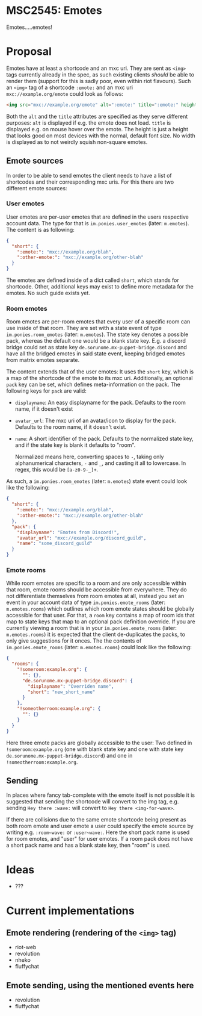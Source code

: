 # MSC2545: Emotes

Emotes.....emotes!

# Proposal
Emotes have at least a shortcode and an mxc uri. They are sent as `<img>` tags currently already in
the spec, as such existing clients *should* be able to render them (support for this is sadly poor,
even within riot flavours). Such an `<img>` tag of a shortcode `:emote:` and an mxc uri `mxc://example.org/emote`
could look as follows:

```html
<img src="mxc://example.org/emote" alt=":emote:" title=":emote:" height="32" />
```

Both the `alt` and the `title` attributes are specified as they serve different purposes: `alt` is
displayed if e.g. the emote does not load. `title` is displayed e.g. on mouse hover over the emote.
The height is just a height that looks good on most devices with the normal, default font size.
No width is displayed as to not weirdly squish non-square emotes.

## Emote sources
In order to be able to send emotes the client needs to have a list of shortcodes and their corresponding
mxc uris. For this there are two different emote sources:

### User emotes
User emotes are per-user emotes that are defined in the users respective account data. The type for that
is `im.ponies.user_emotes` (later: `m.emotes`). The content is as following:

```json
{
  "short": {
    ":emote:": "mxc://example.org/blah",
    ":other-emote:": "mxc://example.org/other-blah"
  }
}
```

The emotes are defined inside of a dict called `short`, which stands for shortcode. Other, additional
keys may exist to define more metadata for the emotes. No such guide exists yet.

### Room emotes
Room emotes are per-room emotes that every user of a specific room can use inside of that room. They
are set with a state event of type `im.ponies.room_emotes` (later: `m.emotes`). The state key denotes a possible
pack, whereas the default one would be a blank state key. E.g. a discord bridge could set as state key
`de.sorunome.mx-puppet-bridge.discord` and have all the bridged emotes in said state event, keeping
bridged emotes from matrix emotes separate.

The content extends that of the user emotes: It uses the `short` key, which is a map of the shortcode
of the emote to its mxc uri. Additionally, an optional `pack` key can be set, which defines meta-information
on the pack. The following keys for `pack` are valid:

 - `displayname`: An easy displayname for the pack. Defaults to the room name, if it doesn't exist
 - `avatar_url`: The mxc uri of an avatar/icon to display for the pack. Defaults to the room name,
   if it doesn't exist.
 - `name`: A short identifier of the pack. Defaults to the normalized state key, and if the state
   key is blank it defaults to "room".
   
   Normalized means here, converting spaces to `-`, taking only alphanumerical characters, `-` and `_`,
   and casting it all to lowercase. In regex, this would be `[a-z0-9-_]+`.

As such, a `im.ponies.room_emotes` (later: `m.emotes`) state event could look like the following:

```json
{
  "short": {
    ":emote:": "mxc://example.org/blah",
    ":other-emote:": "mxc://example.org/other-blah"
  },
  "pack": {
    "displayname": "Emotes from Discord!",
    "avatar_url": "mxc://example.org/discord_guild",
    "name": "some_discord_guild"
  }
}
```

### Emote rooms
While room emotes are specific to a room and are only accessible within that room, emote rooms should
be accessible from everywhere. They do not differentiate themselves from room emotes at all, instead you
set an event in your account data of type `im.ponies.emote_rooms` (later: `m.emotes.rooms`) which outlines
which room emote states should be globally accessible for that user. For that, a `room` key contains
a map of room ids that map to state keys that map to an optional pack definition override.
If you are currently viewing a room that is in your `im.ponies.emote_rooms` (later: `m.emotes.rooms`)
it is expected that the client de-duplicates the packs, to only give suggestions for it onces.
The the contents of `im.ponies.emote_rooms` (later: `m.emotes.rooms`) could look like the following:

```json
{
  "rooms": {
    "!someroom:example.org": {
      "": {},
      "de.sorunome.mx-puppet-bridge.discord": {
        "displayname": "Overriden name",
        "short": "new_short_name"
      }
    },
    "!someotherroom:example.org": {
      "": {}
    }
  }
}
```

Here three emote packs are globally accessible to the user: Two defined in `!someroom:example.org`
(one with blank state key and one with state key `de.sorunome.mx-puppet-bridge.discord`) and one in
`!someotherroom:example.org`.

## Sending
In places where fancy tab-complete with the emote itself is not possible it is suggested that sending
the shortcode will convert to the img tag, e.g. sending `Hey there :wave:` will convert to `Hey there <img-for-wave>`.

If there are collisions due to the same emote shortcode being present as both room emote and user emote
a user could specify the emote source by writing e.g. `:room~wave:` or `:user~wave:`. Here the short
pack name is used for room emotes, and "user" for user emotes. If a room pack does not have a short
pack name and has a blank state key, then "room" is used.

# Ideas
 - ???

# Current implementations
## Emote rendering (rendering of the `<img>` tag)
 - riot-web
 - revolution
 - nheko
 - fluffychat
## Emote sending, using the mentioned events here
 - revolution
 - fluffychat
